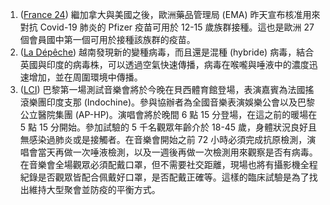 1. ([France 24](https://bit.ly/3ifWK3x)) 繼加拿大與美國之後，歐洲藥品管理局 (EMA) 昨天宣布核准用來對抗 Covid-19 肺炎的 Pfizer 疫苗可用於 12-15 歲族群接種。這也是歐洲 27 個會員國中第一個可用於接種該族群的疫苗。
1. ([La Dépêche](https://bit.ly/3hXxoHo)) 越南發現新的變種病毒，而且還是混種 (hybride) 病毒，結合英國與印度的病毒株，可以透過空氣快速傳播，病毒在喉嚨與唾液中的濃度迅速增加，並在周圍環境中傳播。
1. ([LCI](https://bit.ly/3wFfEEI)) 巴黎第一場測試音樂會將於今晚在貝西體育館登場，表演嘉賓為法國搖滾樂團印度支那 (Indochine)。參與協辦者為全國音樂表演娛樂公會以及巴黎公立醫院集團 (AP-HP)。演唱會將於晚間 6 點 15 分登場，在這之前的暖場在 5 點 15 分開始。參加試驗的 5 千名觀眾年齡介於 18-45 歲，身體狀況良好且無感染過肺炎或是接觸者。在音樂會開始之前 72 小時必須完成抗原檢測，演唱會當天再做一次唾液檢測，以及一週後再做一次檢測用來觀察是否有病毒。在音樂會全場觀眾必須配戴口罩，但不需要社交距離，現場也將有攝影機全程紀錄是否觀眾皆配合佩戴好口罩，是否配戴正確等。這樣的臨床試驗是為了找出維持大型聚會並防疫的平衡方式。
